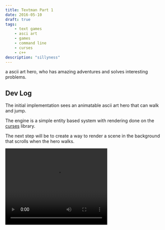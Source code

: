 ```yaml
---
title: Textman Part 1
date: 2016-05-10
draft: true
tags:
    - text games
    - asci art
    - games
    - command line
    - curses
    - c++
description: "sillyness"
---
```


a ascii art hero, who has amazing adventures and solves interesting problems.

Dev Log
------

The initial implementation sees an animatable ascii art hero that can walk and jump.

The engine is a simple entity based system with rendering done on the [curses](https://en.wikipedia.org/wiki/Curses_(programming_library)) library.

The next step will be to create a way to render a scene in the background that scrolls when the hero walks.

<video width="320" height="240" controls>
  <source src="/video/Textman.mp4" type="video/mp4">
Your browser does not support the video tag.
</video>

